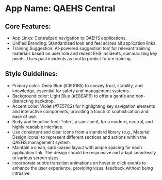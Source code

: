 # **App Name**: QAEHS Central

## Core Features:

- App Links: Centralized navigation to QAEHS applications.
- Unified Branding: Standardized look and feel across all application links.
- Training Suggestion: AI-powered suggestion tool for relevant training materials based on user role and recent EHS incidents, summarizing key points. Uses past incidents as tool to predict future training.

## Style Guidelines:

- Primary color: Deep Blue (#3F51B5) to convey trust, stability, and knowledge, essential for safety and management systems.
- Background color: Light Blue (#E8EAF6) to offer a gentle and non-distracting backdrop.
- Accent color: Violet (#7E57C2) for highlighting key navigation elements and interactive components, providing a touch of sophistication and ease of use.
- Body and headline font: 'Inter', a sans-serif, for a modern, neutral, and highly readable interface.
- Use consistent and clear icons from a standard library (e.g., Material Design Icons) to represent different sections and actions within the QAEHS management system.
- Maintain a clean, card-based layout with ample spacing for each application link. The design should be responsive and adapt seamlessly to various screen sizes.
- Incorporate subtle transition animations on hover or click events to enhance the user experience, providing visual feedback without being intrusive.